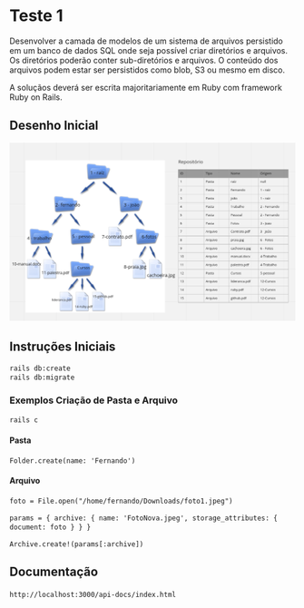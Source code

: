 # Teste 1

Desenvolver a camada de modelos de um sistema de arquivos persistido em um banco de dados SQL onde seja possível criar diretórios e arquivos. Os diretórios poderão conter sub-diretórios e arquivos. O conteúdo dos arquivos podem estar ser persistidos como blob, S3 ou mesmo em disco.

A soluçãos deverá ser escrita majoritariamente em Ruby com framework Ruby on Rails.


## Desenho Inicial
![DesenhoInicial](desenho_inicial.png)

## Instruções Iniciais
```
rails db:create
rails db:migrate
```
### Exemplos Criação de Pasta e Arquivo
```
rails c
```
#### Pasta
```
Folder.create(name: 'Fernando')
```
#### Arquivo
```
foto = File.open("/home/fernando/Downloads/foto1.jpeg")
```
```
params = { archive: { name: 'FotoNova.jpeg', storage_attributes: { document: foto } } } 
```
```
Archive.create!(params[:archive])
```

## Documentação
` http://localhost:3000/api-docs/index.html `
